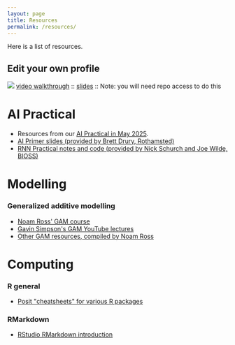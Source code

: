 ```yaml
---
layout: page
title: Resources
permalink: /resources/
---
```


Here is a list of resources.

## Edit your own profile
![](img/youtube.png) [video walkthrough](https://youtu.be/mu9UgfF2ft4) :: [slides](files/Github.pptx) :: Note: you will need repo access to do this

# AI Practical 
- Resources from our [AI Practical in May 2025](https://uk-nabes.github.io/news/2025/05/12/Workshop-2025-May.html).
- [AI Primer slides (provided by Brett Drury, Rothamsted)](files/AI_Primer.pdf)
- [RNN Practical notes and code (provided by Nick Schurch and Joe Wilde, BIOSS)](https://drive.google.com/drive/folders/1nMi6OtzKJMRmiUXhxOKeBC1-9QZIwxxP?usp=drive_link)

# Modelling

### Generalized additive modelling

- [Noam Ross' GAM course](https://noamross.github.io/gams-in-r-course/)
- [Gavin Simpson's GAM YouTube lectures](https://www.youtube.com/watch?v=sgw4cu8hrZM)
- [Other GAM resources, compiled by Noam Ross](https://github.com/noamross/gam-resources)

# Computing

### R general

- [Posit "cheatsheets" for various R packages](https://posit.co/resources/cheatsheets/)

### RMarkdown

- [RStudio RMarkdown introduction](https://rmarkdown.rstudio.com/articles_intro.html)





